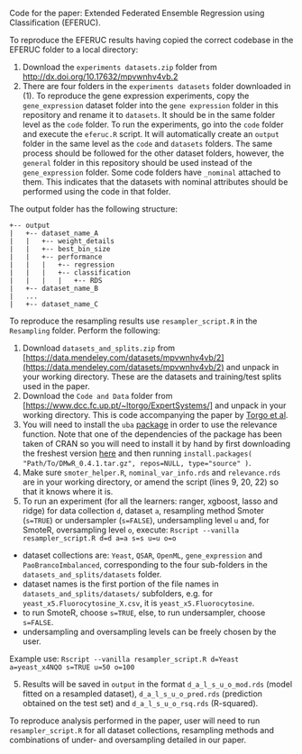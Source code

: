 Code for the paper:
Extended Federated Ensemble Regression using Classification (EFERUC).

To reproduce the EFERUC results having copied the correct codebase in the EFERUC folder to a local directory:
1. Download the `experiments datasets.zip` folder from http://dx.doi.org/10.17632/mpvwnhv4vb.2
2. There are four folders in the `experiments datasets` folder downloaded in (1). To reproduce the gene expression experiments, copy the `gene_expression` dataset folder into the `gene expression` folder in this repository and rename it to `datasets`. It should be in the same folder level as the `code` folder. To run the experiments, go into the `code` folder and execute the `eferuc.R` script. It will automatically create an `output` folder in the same level as the `code` and `datasets` folders.
The same process should be followed for the other dataset folders, however, the `general` folder in this repository should be used instead of the `gene_expression` folder. Some code folders have `_nominal` attached to them. This indicates that the datasets with nominal attributes should be performed using the code in that folder.

The output folder has the following structure:

```
+-- output
|   +-- dataset_name_A
|   |   +-- weight_details
|   |   +-- best_bin_size
|   |   +-- performance
|   |   |   +-- regression
|   |   |   +-- classification
|   |   |   |   +-- RDS
|   +-- dataset_name_B
|   ...
|   +-- dataset_name_C
```

To reproduce the resampling results use `resampler_script.R` in the `Resampling` folder. Perform the following:

1. Download `datasets_and_splits.zip` from [https://data.mendeley.com/datasets/mpvwnhv4vb/2](https://data.mendeley.com/datasets/mpvwnhv4vb/2) and unpack in your working directory. These are the datasets and training/test splits used in the paper.
2. Download the `Code and Data` folder from [https://www.dcc.fc.up.pt/~ltorgo/ExpertSystems/] and unpack in your working directory. This is code accompanying the paper by [Torgo et al](https://onlinelibrary.wiley.com/doi/abs/10.1111/exsy.12081).
3. You will need to install the `uba` [package](https://rdrr.io/github/rpribeiro/uba/) in order to use the relevance function. Note that one of the dependencies of the package has been taken of CRAN so you will need to install it by hand by first downloading the freshest version [here](https://cran.r-project.org/src/contrib/Archive/DMwR/) and then running `install.packages( "Path/To/DMwR_0.4.1.tar.gz", repos=NULL, type="source" )`.
4. Make sure `smoter_helper.R`, `nominal_var_info.rds` and `relevance.rds` are in your working directory, or amend the script (lines 9, 20, 22) so that it knows where it is.
5. To run an experiment (for all the learners: ranger, xgboost, lasso and ridge) for data collection `d`, dataset `a`, resampling method Smoter (`s=TRUE`) or undersampler (`s=FALSE`), undersampling level `u` and, for SmoteR, oversampling level `o`, execute:
`Rscript --vanilla resampler_script.R d=d a=a s=s u=u o=o`

- dataset collections are: `Yeast`, `QSAR`, `OpenML`, `gene_expression` and `PaoBrancoImbalanced`, corresponding to the four sub-folders in the `datasets_and_splits/datasets` folder.
- dataset names is the first portion of the file names in `datasets_and_splits/datasets/` subfolders, e.g. for `yeast_x5.Fluorocytosine_X.csv`, it is `yeast_x5.Fluorocytosine`.
- to run SmoteR, choose `s=TRUE`, else, to run undersampler, choose `s=FALSE`.
- undersampling and oversampling levels can be freely chosen by the user.

Example use:
`Rscript --vanilla resampler_script.R d=Yeast a=yeast_x4NQO s=TRUE u=50 o=100`

5. Results will be saved in `output` in the format `d_a_l_s_u_o_mod.rds` (model fitted on a resampled dataset), `d_a_l_s_u_o_pred.rds` (prediction obtained on the test set) and `d_a_l_s_u_o_rsq.rds` (R-squared).

To reproduce analysis performed in the paper, user will need to run `resampler_script.R` for all dataset collections, resampling methods and combinations of under- and oversampling detailed in our paper.